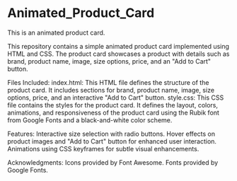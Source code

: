 # Animated_Product_Card
This is an animated product card.

This repository contains a simple animated product card implemented using HTML and CSS. The product card showcases a product with details such as brand, product name, image, size options, price, and an "Add to Cart" button.

Files Included:
index.html: This HTML file defines the structure of the product card. It includes sections for brand, product name, image, size options, price, and an interactive "Add to Cart" button.
style.css: This CSS file contains the styles for the product card. It defines the layout, colors, animations, and responsiveness of the product card using the Rubik font from Google Fonts and a black-and-white color scheme.

Features:
Interactive size selection with radio buttons.
Hover effects on product images and "Add to Cart" button for enhanced user interaction.
Animations using CSS keyframes for subtle visual enhancements.

Acknowledgments:
Icons provided by Font Awesome.
Fonts provided by Google Fonts.
